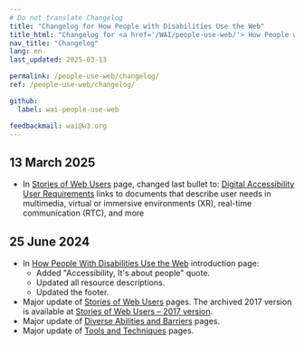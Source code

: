 ```yaml
---
# Do not translate Changelog
title: "Changelog for How People with Disabilities Use the Web"
title_html: "Changelog for <a href='/WAI/people-use-web/'> How People with Disabilities Use the Web</a>"
nav_title: "Changelog"
lang: en
last_updated: 2025-03-13

permalink: /people-use-web/changelog/
ref: /people-use-web/changelog/

github:
  label: wai-people-use-web

feedbackmail: wai@w3.org
---
```


## 13 March 2025

- In [Stories of Web Users](https://www.w3.org/WAI/people-use-web/user-stories/) page, changed last bullet to: [Digital Accessibility User Requirements](/research/user-requirements/) links to documents that describe user needs in multimedia, virtual or immersive environments (XR), real-time communication (RTC), and more

## 25 June 2024

- In [How People With Disabilities Use the Web](/people-use-web/) introduction page:
  - Added "Accessibility, It's about people" quote.
  - Updated all resource descriptions.
  - Updated the footer.
- Major update of [Stories of Web Users](/people-use-web/user-stories/) pages. The archived 2017 version is available at [Stories of Web Users – 2017 version](/people-use-web/user-stories/archived/).
- Major update of [Diverse Abilities and Barriers](/people-use-web/abilities-barriers/) pages.
- Major update of [Tools and Techniques](/people-use-web/tools-techniques/) pages.
